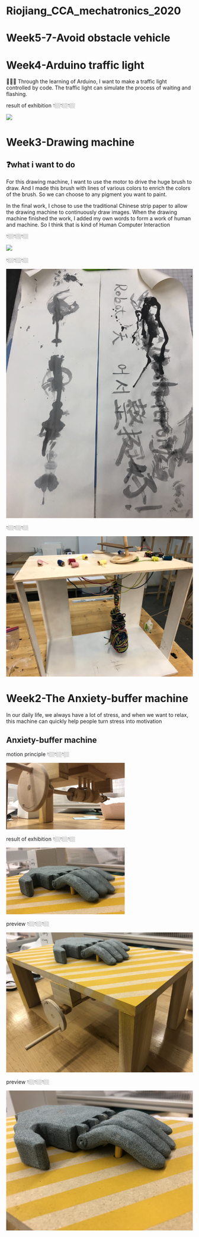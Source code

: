 # Riojiang_CCA_mechatronics_2020
# 
# Week5-7-Avoid obstacle vehicle

# 
# 
# 
# 
# 
# 
# 

# Week4-Arduino traffic light

🚥🚥🚥
Through the learning of Arduino, I want to make a traffic light controlled by code. The traffic light can simulate the process of waiting and flashing.

result of exhibition
👇🏼👇🏼👇🏼
<p align="center">
</p >
<img src = "./week4/traffic_light/traffic%20light%20.gif">

# 
# 
# 
# 
# 
# 
# 

# Week3-Drawing machine

## ❓what i want to do 
For this drawing machine, I want to use the motor to drive the huge brush to draw. And I made this brush with lines of various colors to enrich the colors of the brush. So we can choose to any pigment you want to paint.

In the final work, I chose to use the traditional Chinese strip paper to allow the drawing machine to continuously draw images. When the drawing machine finished the work, I added my own words to form a work of human and machine. So I think that is kind of Human Computer Interaction

👇🏼👇🏼👇🏼
<p align="center">
</p >
<img src = "./week3/demo.gif">

👇🏼👇🏼👇🏼
<p align="center">
</p >
<img src = "./week3/preview1.png">


👇🏼👇🏼👇🏼
<p align="center">
</p >
<img src = "./week3/preview2.png">

# 
# 
# 
# 
# 
# 
# 

# Week2-The Anxiety-buffer machine
In our daily life, we always have a lot of stress, and when we want to relax, this machine can quickly help people turn stress into motivation


## Anxiety-buffer machine

motion principle
👇🏼👇🏼👇🏼
<p align="center">
</p >
<img src = "./week2/The%20Anxiety-buffer.gif">


result of exhibition
👇🏼👇🏼👇🏼
<p align="center">
</p >
<img src = "./week2/The%20Anxiety-buffer2.gif">

preview
👇🏼👇🏼👇🏼
<p align="center">
</p >
<img src = "./week2/preview.JPG">


preview
👇🏼👇🏼👇🏼
<p align="center">
</p >
<img src = "./week2/preview2.JPG">

